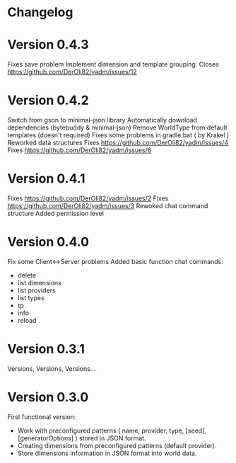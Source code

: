 # Changelog

# Version 0.4.3
Fixes save problem
Implement dimension and template grouping. Closes https://github.com/DerOli82/yadm/issues/12

# Version 0.4.2
Switch from gson to minimal-json library
Automatically download dependencies (bytebuddy & minimal-json)
Remove WorldType from default templates (doesn't required)
Fixes some problems in gradle.bat ( by Krakel )
Reworked data structures
Fixes https://github.com/DerOli82/yadm/issues/4
Fixes https://github.com/DerOli82/yadm/issues/6

# Version 0.4.1
Fixes https://github.com/DerOli82/yadm/issues/2
Fixes https://github.com/DerOli82/yadm/issues/3
Rewoked chat command structure
Added permission level

# Version 0.4.0

Fix some Client<->Server problems
Added basic function chat commands:
- delete
- list dimensions
- list providers
- list types
- tp
- info
- reload

# Version 0.3.1

Versions, Versions, Versions...

# Version 0.3.0

First functional version:
- Work with preconfigured patterns ( name, provider, type, [seed], [generatorOptions] ) stored in JSON format. 
- Creating dimensions from preconfigured patterns (default provider).
- Store dimensions information in JSON format into world data.